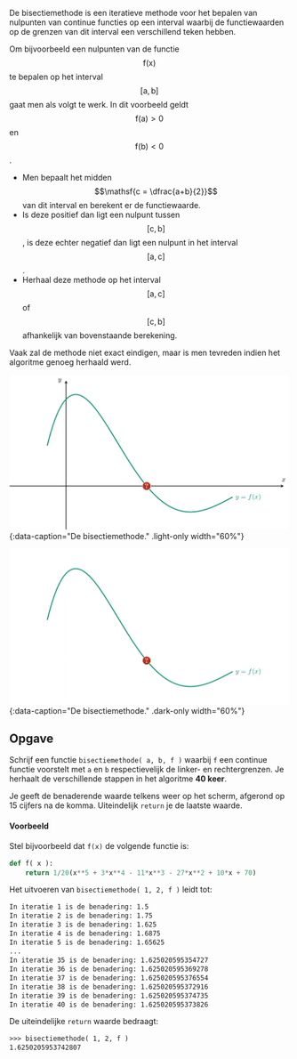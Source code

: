De bisectiemethode is een iteratieve methode voor het bepalen van nulpunten van continue functies op een interval waarbij de functiewaarden op de grenzen van dit interval een verschillend teken hebben.

Om bijvoorbeeld een nulpunten van de functie $$\mathsf{f(x)}$$ te bepalen op het interval $$\mathsf{[a,b]}$$ gaat men als volgt te werk. In dit voorbeeld geldt $$\mathsf{f(a) > 0}$$ en $$\mathsf{f(b) <0}$$.

- Men bepaalt het midden $$\mathsf{c = \dfrac{a+b}{2}}$$ van dit interval en berekent er de functiewaarde. 
- Is deze positief dan ligt een nulpunt tussen $$\mathsf{[c,b]}$$, is deze echter negatief dan ligt een nulpunt in het interval $$\mathsf{[a,c]}$$.
- Herhaal deze methode op het interval $$\mathsf{[a,c]}$$ of $$\mathsf{[c,b]}$$ afhankelijk van bovenstaande berekening.

Vaak zal de methode niet exact eindigen, maar is men tevreden indien het algoritme genoeg herhaald werd.

![Bisectiemethode](media/animation.png "De bisectiemethode."){:data-caption="De bisectiemethode." .light-only width="60%"}

![Bisectiemethode](media/animation_dark.png "De bisectiemethode."){:data-caption="De bisectiemethode." .dark-only width="60%"}

## Opgave

Schrijf een functie `bisectiemethode( a, b, f )` waarbij `f` een continue functie voorstelt met `a` en `b` respectievelijk de linker- en rechtergrenzen. Je herhaalt de verschillende stappen in het algoritme **40 keer**.

Je geeft de benaderende waarde telkens weer op het scherm, afgerond op 15 cijfers na de komma. Uiteindelijk `return` je de laatste waarde. 

#### Voorbeeld

Stel bijvoorbeeld dat `f(x)` de volgende functie is:

```python
def f( x ):
    return 1/20(x**5 + 3*x**4 - 11*x**3 - 27*x**2 + 10*x + 70)
```

Het uitvoeren van `bisectiemethode( 1, 2, f )` leidt tot:
```
In iteratie 1 is de benadering: 1.5
In iteratie 2 is de benadering: 1.75
In iteratie 3 is de benadering: 1.625
In iteratie 4 is de benadering: 1.6875
In iteratie 5 is de benadering: 1.65625
...
In iteratie 35 is de benadering: 1.625020595354727
In iteratie 36 is de benadering: 1.625020595369278
In iteratie 37 is de benadering: 1.625020595376554
In iteratie 38 is de benadering: 1.625020595372916
In iteratie 39 is de benadering: 1.625020595374735
In iteratie 40 is de benadering: 1.625020595373826
```

De uiteindelijke `return` waarde bedraagt:
```
>>> bisectiemethode( 1, 2, f )
1.6250205953742807
```
